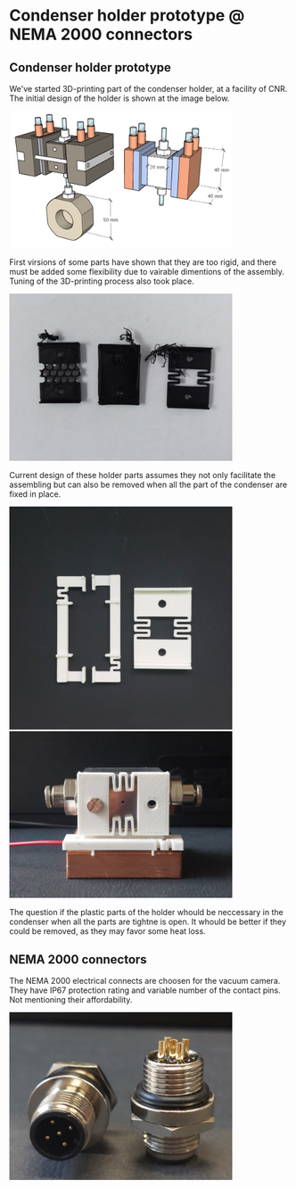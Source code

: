 # Condenser holder prototype @ NEMA 2000 connectors

## Condenser holder prototype 
We've started 3D-printing part of the condenser holder, at a facility of CNR. The initial design of the holder is shown at the image below.

<img alt="Drawing of the condenser" src="/img/2024-10-04 - Condenser.png" width=400px>

First virsions of some parts have shown that they are too rigid, and there must be added some flexibility due to vairable dimentions of the assembly. Tuning of the 3D-printing process also took place.

<img alt="Condenser holder prototypes." src="/img/2025-01-24 - Condenser holder prototypes.jpg" width=400px>

Current design of these holder parts assumes they not only facilitate the assembling but can also be removed when all the part of the condenser are fixed in place.

<img alt="Condenser holder parts." src="/img/2025-01-24 - Condenser holder parts.jpg" width=400px>

<img alt="Condenser holder assembly." src="/img/2025-01-24 - Condenser holder assembly.jpg" width=400px>

The question if the plastic parts of the holder whould be neccessary in the condenser when all the parts are tightne is open. It whould be better if they could be removed, as they may favor some heat loss.

## NEMA 2000 connectors
The NEMA 2000 electrical connects are choosen for the vacuum camera. They have IP67 protection rating and variable number of the contact pins. Not mentioning their affordability.

<img alt="NEMA 2000 connector" src="/img/2025-01-24 - NEMA 2000 connectors.jpg" width=400px>
